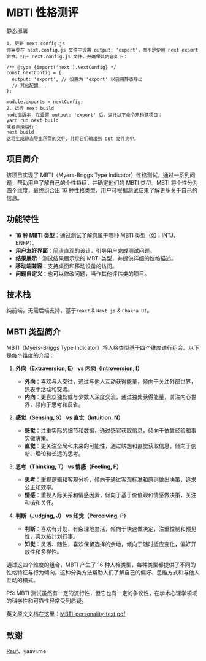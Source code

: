 # MBTI 性格测评
静态部署
```
1. 更新 next.config.js
你需要在 next.config.js 文件中设置 output: 'export'，而不是使用 next export 命令。打开 next.config.js 文件，并确保其内容如下：

/** @type {import('next').NextConfig} */
const nextConfig = {
  output: 'export', // 设置为 'export' 以启用静态导出
  // 其他配置...
};

module.exports = nextConfig;
2. 运行 next build
node高版本，在设置 output: 'export' 后，运行以下命令来构建项目：
yarn run next build
或者直接运行：
next build
这将生成静态导出所需的文件，并将它们输出到 out 文件夹中。
```

## 项目简介

该项目实现了 MBTI（Myers-Briggs Type Indicator）性格测试，通过一系列问题，帮助用户了解自己的个性特征，并确定他们的 MBTI 类型。MBTI 将个性分为四个维度，最终组合出 16 种性格类型，用户可根据测试结果了解更多关于自己的信息。



## 功能特性

- **16 种 MBTI 类型**：通过测试了解您属于哪种 MBTI 类型（如：INTJ、ENFP）。
- **用户友好界面**：简洁直观的设计，引导用户完成测试问题。
- **结果展示**：测试结果展示您的 MBTI 类型，并提供详细的性格描述。
- **移动端兼容**：支持桌面和移动设备的访问。
- **问题自定义**：也可以修改问题，当作其他评估类的项目。

## 技术栈

纯前端，无需后端支持，基于`react` & `Next.js` & `Chakra UI`。



## MBTI 类型简介

MBTI（Myers-Briggs Type Indicator）将人格类型基于四个维度进行组合。以下是每个维度的介绍：

1. **外向（Extraversion, E） vs 内向（Introversion, I）**  
   - **外向**：喜欢与人交往，通过与他人互动获得能量，倾向于关注外部世界，热衷于活动和交流。
   - **内向**：更喜欢独处或与少数人深度交流，通过独处获得能量，关注内心世界，倾向于思考和反省。

2. **感觉（Sensing, S） vs 直觉（Intuition, N）**  
   - **感觉**：注重实际的细节和数据，通过感官获取信息，倾向于依靠经验和事实做决策。
   - **直觉**：更关注全局和未来的可能性，通过联想和直觉获取信息，倾向于创新、理论和长远的思考。

3. **思考（Thinking, T） vs 情感（Feeling, F）**  
   - **思考**：重视逻辑和客观分析，倾向于通过客观标准和原则做出决策，追求公正和效率。
   - **情感**：重视人际关系和情感因素，倾向于基于价值观和情感做决策，关注和谐和关怀。

4. **判断（Judging, J） vs 知觉（Perceiving, P）**  
   - **判断**：喜欢有计划、有条理地生活，倾向于快速做决定，注重控制和预见性，喜欢按计划行事。
   - **知觉**：灵活、随性，喜欢保留选择的余地，倾向于随时适应变化，偏好开放性和多样性。

通过这四个维度的组合，MBTI 产生了 16 种人格类型，每种类型都提供了不同的性格特征与行为倾向。这种分类方法帮助人们了解自己的偏好、思维方式和与他人互动的模式。

PS: MBTI 测试虽然有一定的流行性，但它也有一定的争议性，在学术心理学领域的科学性和可靠性经常受到质疑。



英文原文文档在这里：[MBTI-personality-test.pdf](./public/MBTI-personality-test.pdf)


## 致谢

[Rauf](https://github.com/rauf-21)、yaavi.me
